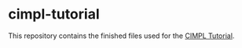 # cimpl-tutorial

This repository contains the finished files used for the [CIMPL Tutorial](https://github.com/standardhealth/shr-cli/wiki/Tutorial).
